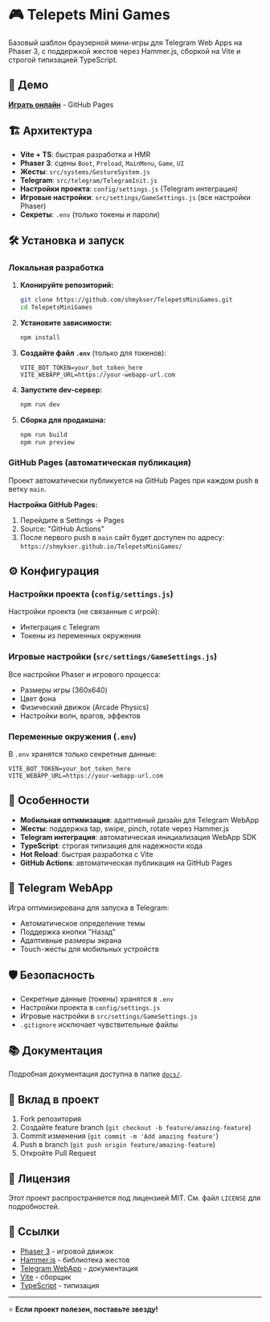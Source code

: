 # 🎮 Telepets Mini Games

Базовый шаблон браузерной мини-игры для Telegram Web Apps на Phaser 3, с поддержкой жестов через Hammer.js, сборкой на Vite и строгой типизацией TypeScript.

## 🚀 Демо

[**Играть онлайн**](https://shmykser.github.io/TelepetsMiniGames/) - GitHub Pages

## 🏗️ Архитектура

- **Vite + TS**: быстрая разработка и HMR
- **Phaser 3**: сцены `Boot`, `Preload`, `MainMenu`, `Game`, `UI`
- **Жесты**: `src/systems/GestureSystem.js`
- **Telegram**: `src/telegram/TelegramInit.js`
- **Настройки проекта**: `config/settings.js` (Telegram интеграция)
- **Игровые настройки**: `src/settings/GameSettings.js` (все настройки Phaser)
- **Секреты**: `.env` (только токены и пароли)

## 🛠️ Установка и запуск

### Локальная разработка

1. **Клонируйте репозиторий:**
   ```bash
   git clone https://github.com/shmykser/TelepetsMiniGames.git
   cd TelepetsMiniGames
   ```

2. **Установите зависимости:**
   ```bash
   npm install
   ```

3. **Создайте файл `.env`** (только для токенов):
   ```env
   VITE_BOT_TOKEN=your_bot_token_here
   VITE_WEBAPP_URL=https://your-webapp-url.com
   ```

4. **Запустите dev-сервер:**
   ```bash
   npm run dev
   ```

5. **Сборка для продакшна:**
   ```bash
   npm run build
   npm run preview
   ```

### GitHub Pages (автоматическая публикация)

Проект автоматически публикуется на GitHub Pages при каждом push в ветку `main`.

**Настройка GitHub Pages:**
1. Перейдите в Settings → Pages
2. Source: "GitHub Actions"
3. После первого push в `main` сайт будет доступен по адресу:
   `https://shmykser.github.io/TelepetsMiniGames/`

## ⚙️ Конфигурация

### Настройки проекта (`config/settings.js`)

Настройки проекта (не связанные с игрой):
- Интеграция с Telegram
- Токены из переменных окружения

### Игровые настройки (`src/settings/GameSettings.js`)

Все настройки Phaser и игрового процесса:
- Размеры игры (360x640)
- Цвет фона
- Физический движок (Arcade Physics)
- Настройки волн, врагов, эффектов

### Переменные окружения (`.env`)

В `.env` хранятся только секретные данные:
```env
VITE_BOT_TOKEN=your_bot_token_here
VITE_WEBAPP_URL=https://your-webapp-url.com
```

## 🎯 Особенности

- **Мобильная оптимизация**: адаптивный дизайн для Telegram WebApp
- **Жесты**: поддержка tap, swipe, pinch, rotate через Hammer.js
- **Telegram интеграция**: автоматическая инициализация WebApp SDK
- **TypeScript**: строгая типизация для надежности кода
- **Hot Reload**: быстрая разработка с Vite
- **GitHub Actions**: автоматическая публикация на GitHub Pages

## 📱 Telegram WebApp

Игра оптимизирована для запуска в Telegram:
- Автоматическое определение темы
- Поддержка кнопки "Назад"
- Адаптивные размеры экрана
- Touch-жесты для мобильных устройств

## 🛡️ Безопасность

- Секретные данные (токены) хранятся в `.env`
- Настройки проекта в `config/settings.js`
- Игровые настройки в `src/settings/GameSettings.js`
- `.gitignore` исключает чувствительные файлы

## 📚 Документация

Подробная документация доступна в папке [`docs/`](docs/README.md).

## 🤝 Вклад в проект

1. Fork репозитория
2. Создайте feature branch (`git checkout -b feature/amazing-feature`)
3. Commit изменения (`git commit -m 'Add amazing feature'`)
4. Push в branch (`git push origin feature/amazing-feature`)
5. Откройте Pull Request

## 📄 Лицензия

Этот проект распространяется под лицензией MIT. См. файл `LICENSE` для подробностей.

## 🔗 Ссылки

- [Phaser 3](https://phaser.io/) - игровой движок
- [Hammer.js](https://hammerjs.github.io/) - библиотека жестов
- [Telegram WebApp](https://core.telegram.org/bots/webapps) - документация
- [Vite](https://vitejs.dev/) - сборщик
- [TypeScript](https://www.typescriptlang.org/) - типизация

---

⭐ **Если проект полезен, поставьте звезду!**
